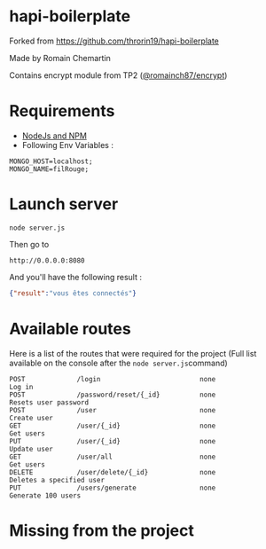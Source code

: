 # hapi-boilerplate

Forked from https://github.com/throrin19/hapi-boilerplate

Made by Romain Chemartin

Contains encrypt module from TP2 ([@romainch87/encrypt](https://www.npmjs.com/package/@romainch87/encrypt))

# Requirements

* [NodeJs and NPM](https://nodejs.org/en/)
* Following Env Variables :
```
MONGO_HOST=localhost;
MONGO_NAME=filRouge;
```


# Launch server

```
node server.js
```
Then go to

```
http://0.0.0.0:8080
```

And you'll have the following result :

```json
{"result":"vous êtes connectés"}
```

# Available routes

Here is a list of the routes that were required for the project (Full list available on the console after the ``node server.js``command)

```
POST             /login                         none                 Log in
POST             /password/reset/{_id}          none                 Resets user password
POST             /user                          none                 Create user
GET              /user/{_id}                    none                 Get users
PUT              /user/{_id}                    none                 Update user
GET              /user/all                      none                 Get users
DELETE           /user/delete/{_id}             none                 Deletes a specified user
PUT              /users/generate                none                 Generate 100 users
```

# Missing from the project